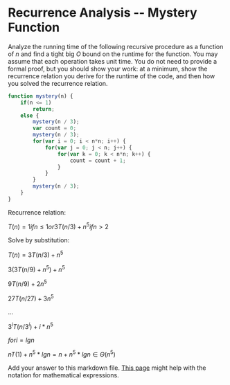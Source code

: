 # Recurrence Analysis -- Mystery Function

Analyze the running time of the following recursive procedure as a function of
$n$ and find a tight big $O$ bound on the runtime for the function. You may
assume that each operation takes unit time. You do not need to provide a formal
proof, but you should show your work: at a minimum, show the recurrence relation
you derive for the runtime of the code, and then how you solved the recurrence
relation.

```javascript
function mystery(n) {
    if(n <= 1)
        return;
    else {
        mystery(n / 3);
        var count = 0;
        mystery(n / 3);
        for(var i = 0; i < n*n; i++) {
            for(var j = 0; j < n; j++) {
                for(var k = 0; k < n*n; k++) {
                    count = count + 1;
                }
            }
        }
        mystery(n / 3);
    }
}
```

Recurrence relation:

$T(n)=1 if n ≤ 1 or 3T(n/3) + n^5  if n > 2$

Solve by substitution:


$T(n)= 3T(n/3) + n^5$

$3(3T(n/9) + n^5) + n^5$
      
$9T(n/9) + 2n^5$
      
$27T(n/27) + 3n^5$

 ...
 
$3^iT(n/3^i) + i*n^5$

$for i = lg n$

$nT(1) + n^5*lg n = n+ n^5*lgn ∈ Θ(n^5)$

      
Add your answer to this markdown file. [This
page](https://docs.github.com/en/get-started/writing-on-github/working-with-advanced-formatting/writing-mathematical-expressions)
might help with the notation for mathematical expressions.
